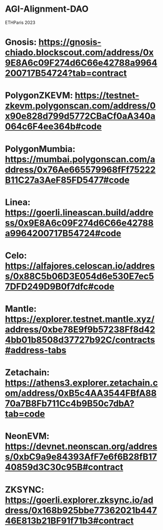 # AGI-Alignment-DAO
ETHParis 2023


# Gnosis: https://gnosis-chiado.blockscout.com/address/0x9E8A6c09F274d6C66e42788a9964200717B54724?tab=contract
# PolygonZKEVM: https://testnet-zkevm.polygonscan.com/address/0x90e828d799d5772CBaCf0aA340a064c6F4ee364b#code
# PolygonMumbia: https://mumbai.polygonscan.com/address/0x76Ae665579968fFf75222B11C27a3AeF85FD5477#code
# Linea: https://goerli.lineascan.build/address/0x9E8A6c09F274d6C66e42788a9964200717B54724#code
# Celo: https://alfajores.celoscan.io/address/0x88C5b06D3E054d6e530E7ec57DFD249D9B0f7dfc#code
# Mantle: https://explorer.testnet.mantle.xyz/address/0xbe78E9f9b57238Ff8d424bb01b8508d37727b92C/contracts#address-tabs
# Zetachain: https://athens3.explorer.zetachain.com/address/0xB5c4AA3544FBfA8870a7B8Fb711Cc4b9B50c7dbA?tab=code
# NeonEVM: https://devnet.neonscan.org/address/0xbC9a9e84393AfF7e6f6B28fB1740859d3C30c95B#contract
# ZKSYNC: https://goerli.explorer.zksync.io/address/0x168b925bbe77362021b44746E813b21BF91f71b3#contract
